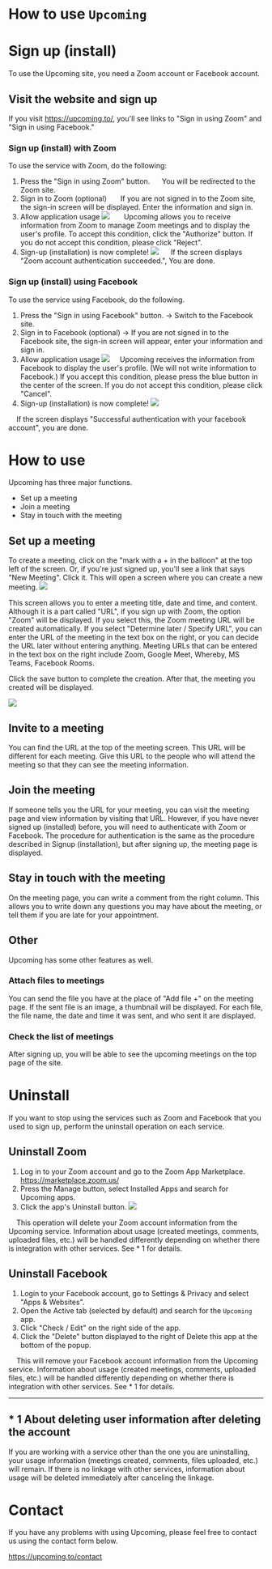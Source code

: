 # How to use `Upcoming`

# Sign up (install)

To use the Upcoming site, you need a Zoom account or Facebook account.

## Visit the website and sign up

If you visit https://upcoming.to/, you'll see links to "Sign in using Zoom" and "Sign in using Facebook."

### Sign up (install) with Zoom

To use the service with Zoom, do the following:

1. Press the "Sign in using Zoom" button.
     You will be redirected to the Zoom site.
2. Sign in to Zoom (optional)
      If you are not signed in to the Zoom site, the sign-in screen will be displayed. Enter the information and sign in.
3. Allow application usage
![](images/zoom-auth.png)
      Upcoming allows you to receive information from Zoom to manage Zoom meetings and to display the user's profile. To accept this condition, click the "Authorize" button. If you do not accept this condition, please click "Reject".
4. Sign-up (installation) is now complete!
    ![](images/zoom-success.png)
     If the screen displays "Zoom account authentication succeeded.", You are done.


### Sign up (install) using Facebook

To use the service using Facebook, do the following.

1. Press the "Sign in using Facebook" button. -> Switch to the Facebook site.
2. Sign in to Facebook (optional) -> If you are not signed in to the Facebook site, the sign-in screen will appear, enter your information and sign in.
3. Allow application usage
![](images/facebook-auth.png)
    Upcoming receives the information from Facebook to display the user's profile. (We will not write information to Facebook.) If you accept this condition, please press the blue button in the center of the screen. If you do not accept this condition, please click "Cancel".
4. Sign-up (installation) is now complete!
![](images/facebook-success.png)

    If the screen displays "Successful authentication with your facebook account", you are done.

# How to use

Upcoming has three major functions.

* Set up a meeting
* Join a meeting
* Stay in touch with the meeting

## Set up a meeting

To create a meeting, click on the "mark with a + in the balloon" at the top left of the screen. Or, if you're just signed up, you'll see a link that says "New Meeting". Click it. This will open a screen where you can create a new meeting.
![](images/create-event.png)

This screen allows you to enter a meeting title, date and time, and content. Although it is a part called "URL", if you sign up with Zoom, the option "Zoom" will be displayed. If you select this, the Zoom meeting URL will be created automatically. If you select "Determine later / Specify URL", you can enter the URL of the meeting in the text box on the right, or you can decide the URL later without entering anything. Meeting URLs that can be entered in the text box on the right include Zoom, Google Meet, Whereby, MS Teams, Facebook Rooms.

Click the save button to complete the creation. After that, the meeting you created will be displayed.

![](images/show-event.png)

## Invite to a meeting

You can find the URL at the top of the meeting screen. This URL will be different for each meeting. Give this URL to the people who will attend the meeting so that they can see the meeting information.

## Join the meeting

If someone tells you the URL for your meeting, you can visit the meeting page and view information by visiting that URL.
However, if you have never signed up (installed) before, you will need to authenticate with Zoom or Facebook. The procedure for authentication is the same as the procedure described in Signup (installation), but after signing up, the meeting page is displayed.

## Stay in touch with the meeting

On the meeting page, you can write a comment from the right column. This allows you to write down any questions you may have about the meeting, or tell them if you are late for your appointment.

## Other

Upcoming has some other features as well.

### Attach files to meetings

You can send the file you have at the place of "Add file +" on the meeting page. If the sent file is an image, a thumbnail will be displayed. For each file, the file name, the date and time it was sent, and who sent it are displayed.

### Check the list of meetings

After signing up, you will be able to see the upcoming meetings on the top page of the site.

# Uninstall

If you want to stop using the services such as Zoom and Facebook that you used to sign up, perform the uninstall operation on each service.

## Uninstall Zoom

1. Log in to your Zoom account and go to the Zoom App Marketplace. https://marketplace.zoom.us/
2. Press the Manage button, select Installed Apps and search for Upcoming apps.
3. Click the app's Uninstall button.
![](images/uninstall-zoom.png)

    This operation will delete your Zoom account information from the Upcoming service. Information about usage (created meetings, comments, uploaded files, etc.) will be handled differently depending on whether there is integration with other services. See * 1 for details.

## Uninstall Facebook

1. Login to your Facebook account, go to Settings & Privacy and select "Apps & Websites".
2. Open the Active tab (selected by default) and search for the `Upcoming` app.
3. Click "Check / Edit" on the right side of the app.
4. Click the "Delete" button displayed to the right of Delete this app at the bottom of the popup.

    This will remove your Facebook account information from the Upcoming service. Information about usage (created meetings, comments, uploaded files, etc.) will be handled differently depending on whether there is integration with other services. See * 1 for details.

----------

## * 1 About deleting user information after deleting the account

If you are working with a service other than the one you are uninstalling, your usage information (meetings created, comments, files uploaded, etc.) will remain. If there is no linkage with other services, information about usage will be deleted immediately after canceling the linkage.

# Contact

If you have any problems with using Upcoming, please feel free to contact us using the contact form below.

https://upcoming.to/contact
